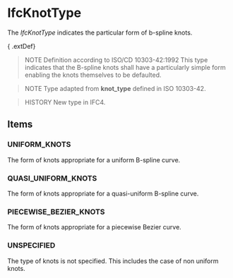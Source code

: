 # IfcKnotType

The _IfcKnotType_ indicates the particular form of b-spline knots.
<!-- end of short definition -->


{ .extDef}
> NOTE Definition according to ISO/CD 10303-42:1992
> This type indicates that the B-spline knots shall have a particularly simple form enabling the knots themselves to be defaulted.

> NOTE Type adapted from **knot_type** defined in ISO 10303-42.

> HISTORY New type in IFC4.

## Items

### UNIFORM_KNOTS
The form of knots appropriate for a uniform B-spline curve.

### QUASI_UNIFORM_KNOTS
The form of knots appropriate for a quasi-uniform B-spline curve.

### PIECEWISE_BEZIER_KNOTS
The form of knots appropriate for a piecewise Bezier curve.

### UNSPECIFIED
The type of knots is not specified. This includes the case of non uniform knots.
